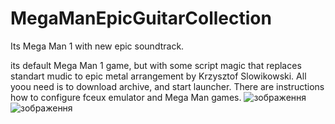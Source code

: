 # MegaManEpicGuitarCollection
Its Mega Man 1 with new epic soundtrack. 

its default Mega Man 1 game, but with some script magic that replaces standart mudic to epic metal arrangement by Krzysztof Slowikowski.
All yoou need is to download archive, and start launcher. There are instructions how to configure fceux emulator and Mega Man games.
![зображення](https://user-images.githubusercontent.com/46924654/210871274-6a29e8a4-65cf-46d2-979c-da0b70944148.png)
![зображення](https://user-images.githubusercontent.com/46924654/210871513-a088f1ef-32bc-439c-a710-526740e7ca0f.png)
